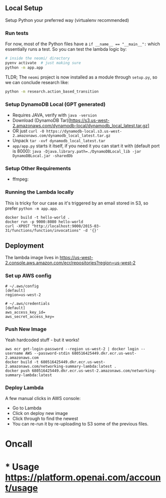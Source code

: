 ## Local Setup
Setup Python your preferred way (virtualenv recommended)

### Run tests
For now, most of the Python files have a `if __name__ == "__main__":` which essentially runs a test.
So you can test the lambda logic by:
```bash
# inside the neomi/ directory
pyenv activate  # just making sure
python -m app.app
```
TLDR; The `neomi` project is now installed as a module through `setup.py`, so we can conclude research like:
```bash
python -m research.action_based_transition
```

### Setup DynamoDB Local (GPT generated)
* Requires JAVA, verify with `java -version`
* Download (DynamoDB Tar)[https://s3.us-west-2.amazonaws.com/dynamodb-local/dynamodb_local_latest.tar.gz]
* OR just `curl -O https://dynamodb-local.s3.us-west-2.amazonaws.com/dynamodb_local_latest.tar.gz
`
* Unpack `tar -xvf dynamodb_local_latest.tar`
* `app/app.py` starts it itself, if you need it you can start it with (default port is 8000): `java -Djava.library.path=./DynamoDBLocal_lib -jar DynamoDBLocal.jar -sharedDb`

### Setup Other Requirements
* ffmpeg: 

### Running the Lambda locally
This is tricky for our case as it's triggered by an email stored in S3,
so prefer `python -m app.app`.
```
docker build -t hello-world .
docker run -p 9000:8080 hello-world
curl -XPOST "http://localhost:9000/2015-03-31/functions/function/invocations" -d '{}'
```

## Deployment
The lambda image lives in https://us-west-2.console.aws.amazon.com/ecr/repositories?region=us-west-2

### Set up AWS config
```
# ~/.aws/config
[default]
region=us-west-2

# ~/.aws/credentials
[default]
aws_access_key_id=
aws_secret_access_key=
```

### Push New Image
Yeah hardcoded stuff - but it works!
```
aws ecr get-login-password --region us-west-2 | docker login --username AWS --password-stdin 680516425449.dkr.ecr.us-west-2.amazonaws.com
docker build -t 680516425449.dkr.ecr.us-west-2.amazonaws.com/networking-summary-lambda:latest .
docker push 680516425449.dkr.ecr.us-west-2.amazonaws.com/networking-summary-lambda:latest
```

### Deploy Lambda
A few manual clicks in AWS console:
* Go to Lambda
* Click on deploy new image
* Click through to find the newest
* You can re-run it by re-uploading to S3 some of the previous files. 

# Oncall
# * Usage https://platform.openai.com/account/usage